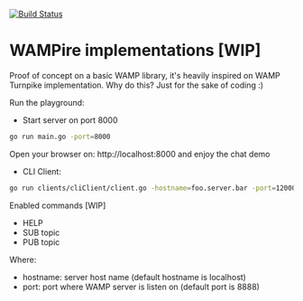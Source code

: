 [![Build Status](https://travis-ci.org/marcosQuesada/wampire.svg?branch=master)](https://travis-ci.org/marcosQuesada/wampire)

WAMPire implementations [WIP]
=============================
 Proof of concept on a basic WAMP library, it's heavily inspired on WAMP Turnpike implementation.
 Why do this? Just for the sake of coding :)
 
 Run the playground:
 
 * Start server on port 8000
```bash
go run main.go -port=8000
```
   Open your browser on: http://localhost:8000 and enjoy the chat demo

* CLI Client:
```bash
go run clients/cliClient/client.go -hostname=foo.server.bar -port=12000
``` 
   Enabled commands [WIP]
   * HELP
   * SUB topic
   * PUB topic
   
Where:
 * hostname: server host name (default hostname is localhost)
 * port: port where WAMP server is listen on (default port is 8888)
